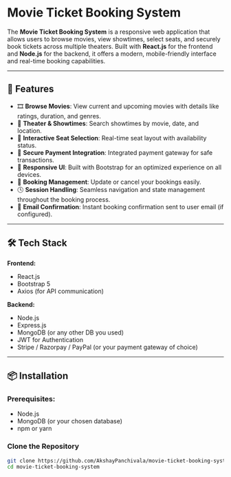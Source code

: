 #  Movie Ticket Booking System

The **Movie Ticket Booking System** is a responsive web application that allows users to browse movies, view showtimes, select seats, and securely book tickets across multiple theaters. Built with **React.js** for the frontend and **Node.js** for the backend, it offers a modern, mobile-friendly interface and real-time booking capabilities.

---

## 🚀 Features

- 🎞️ **Browse Movies**: View current and upcoming movies with details like ratings, duration, and genres.
- 🏢 **Theater & Showtimes**: Search showtimes by movie, date, and location.
- 💺 **Interactive Seat Selection**: Real-time seat layout with availability status.
- 🔐 **Secure Payment Integration**: Integrated payment gateway for safe transactions.
- 📱 **Responsive UI**: Built with Bootstrap for an optimized experience on all devices.
- 🔄 **Booking Management**: Update or cancel your bookings easily.
- 🕓 **Session Handling**: Seamless navigation and state management throughout the booking process.
- 📩 **Email Confirmation**: Instant booking confirmation sent to user email (if configured).

---

## 🛠️ Tech Stack

**Frontend:**
- React.js
- Bootstrap 5
- Axios (for API communication)

**Backend:**
- Node.js
- Express.js
- MongoDB (or any other DB you used)
- JWT for Authentication
- Stripe / Razorpay / PayPal (or your payment gateway of choice)

---

## 📦 Installation

### Prerequisites:
- Node.js
- MongoDB (or your chosen database)
- npm or yarn

### Clone the Repository
```bash
git clone https://github.com/AkshayPanchivala/movie-ticket-booking-system.git
cd movie-ticket-booking-system
